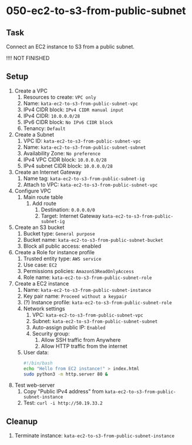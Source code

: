 # 050-ec2-to-s3-from-public-subnet

## Task
Connect an EC2 instance to S3 from a public subnet.

!!!! NOT FINISHED

## Setup
1. Create a VPC
    1. Resources to create: `VPC only`
    2. Name: `kata-ec2-to-s3-from-public-subnet-vpc`
    3. IPv4 CIDR block: `IPv4 CIDR manual input`
    4. IPv4 CIDR: `10.0.0.0/28`
    5. IPv6 CIDR block: `No IPv6 CIDR block`
    6. Tenancy: `Default`
2. Create a Subnet
    1. VPC ID: `kata-ec2-to-s3-from-public-subnet-vpc`
    2. Name: `kata-ec2-to-s3-from-public-subnet-subnet`
    3. Availability Zone: `No preference`
    4. IPv4 VPC CIDR block: `10.0.0.0/28`
    5. IPv4 subnet CIDR block: `10.0.0.0/28`
3. Create an Internet Gateway
    1. Name tag: `kata-ec2-to-s3-from-public-subnet-ig`
    2. Attach to VPC: `kata-ec2-to-s3-from-public-subnet-vpc`
4. Configure VPC
    1. Main route table
        1. Add route
            1. Destination: `0.0.0.0/0`
            2. Target: Internet Gateway `kata-ec2-to-s3-from-public-subnet-ig`
3. Create an S3 bucket
    1. Bucket type: `General purpose`
    2. Bucket name: `kata-ec2-to-s3-from-public-subnet-bucket`
    3. Block all public access: enabled
4. Create a Role for instance profile
    1. Trusted entity type: `AWS service`
    2. Use case: `EC2`
    3. Permissions policies: `AmazonS3ReadOnlyAccess`
    4. Role name: `kata-ec2-to-s3-from-public-subnet-role`
1. Create a EC2 instance
    1. Name: `kata-ec2-to-s3-from-public-subnet-instance`
    2. Key pair name: `Proceed without a keypair`
    3. (?) Instance profile: `kata-ec2-to-s3-from-public-subnet-role`
    3. Network settings
        1. VPC: `kata-ec2-to-s3-from-public-subnet-vpc`
        2. Subnet: `kata-ec2-to-s3-from-public-subnet-subnet`
        3. Auto-assign public IP: `Enabled`
        4. Security group: 
            1. Allow SSH traffic from Anywhere
            5. Allow HTTP traffic from the internet
    4. User data:
        ```bash
        #!/bin/bash
        echo "Hello from EC2 instance!" > index.html
        sudo python3 -m http.server 80 &
        ```
2. Test web-server
    1. Copy "Public IPv4 address" from `kata-ec2-to-s3-from-public-subnet-instance`
    2. Test: `curl -i http://50.19.33.2`

## Cleanup
1. Terminate instance: `kata-ec2-to-s3-from-public-subnet-instance`

